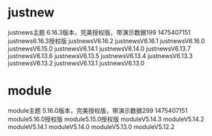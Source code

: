 # justnew
justnews主题 6.16.3版本，完美授权版，带演示数据199 1475407151
justnews6.16.3授权版 
justnewsV6.16.2
justnewsV6.16.1
justnewsV6.16.0
justnewsV6.15.0
justnewsV6.14.1
justnewsV6.14.0
justnewsV6.13.7
justnewsV6.13.6
justnewsV6.13.5
justnewsV6.13.4
justnewsV6.13.3
justnewsV6.13.2
justnewsV6.13.1
justnewsV6.13.0

# module
module主题 5.16.0版本，完美授权版，带演示数据299 1475407151
module5.16.0授权版
module5.15.0授权版
moduleV5.14.3
moduleV5.14.2
moduleV5.14.1
moduleV5.14.0
moduleV5.13.0
moduleV5.12.2

